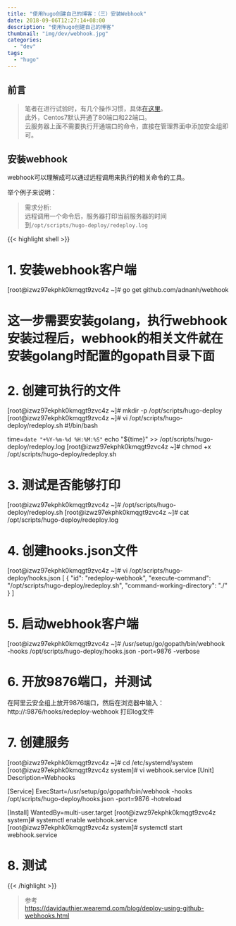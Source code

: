 ```yaml
---
title: "使用hugo创建自己的博客：（三）安装Webhook"
date: 2018-09-06T12:27:14+08:00
description: "使用hugo创建自己的博客"
thumbnail: "img/dev/webhook.jpg"
categories:
  - "dev"
tags:
  - "hugo"
---
```


## 前言

> 笔者在进行试验时，有几个操作习惯，具体[在这里](https://github.com/zeanzai/Computer-Science-Study-Note/blob/master/operation/README.md)。<br>
> 此外，Centos7默认开通了80端口和22端口。<br>
> 云服务器上面不需要执行开通端口的命令，直接在管理界面中添加安全组即可。

## 安装webhook

webhook可以理解成可以通过远程调用来执行的相关命令的工具。

举个例子来说明：

> 需求分析: <br >
>   远程调用一个命令后，服务器打印当前服务器的时间到`/opt/scripts/hugo-deploy/redeploy.log`


{{< highlight shell >}}
# 1. 安装webhook客户端
[root@izwz97ekphk0kmqgt9zvc4z ~]# go get github.com/adnanh/webhook
# 这一步需要安装golang，执行webhook安装过程后，webhook的相关文件就在安装golang时配置的gopath目录下面

# 2. 创建可执行的文件
[root@izwz97ekphk0kmqgt9zvc4z ~]# mkdir -p /opt/scripts/hugo-deploy
[root@izwz97ekphk0kmqgt9zvc4z ~]# vi /opt/scripts/hugo-deploy/redeploy.sh
  #!/bin/bash

  time=`date "+%Y-%m-%d %H:%M:%S"`
  echo "${time}" >> /opt/scripts/hugo-deploy/redeploy.log
[root@izwz97ekphk0kmqgt9zvc4z ~]# chmod +x /opt/scripts/hugo-deploy/redeploy.sh

# 3. 测试是否能够打印
[root@izwz97ekphk0kmqgt9zvc4z ~]# /opt/scripts/hugo-deploy/redeploy.sh
[root@izwz97ekphk0kmqgt9zvc4z ~]# cat /opt/scripts/hugo-deploy/redeploy.log

# 4. 创建hooks.json文件
[root@izwz97ekphk0kmqgt9zvc4z ~]# vi /opt/scripts/hugo-deploy/hooks.json
  [
    {
      "id": "redeploy-webhook",
      "execute-command": "/opt/scripts/hugo-deploy/redeploy.sh",
      "command-working-directory": "./"
    }
  ]

# 5. 启动webhook客户端
[root@izwz97ekphk0kmqgt9zvc4z ~]# /usr/setup/go/gopath/bin/webhook -hooks /opt/scripts/hugo-deploy/hooks.json -port=9876 -verbose

# 6. 开放9876端口，并测试
在阿里云安全组上放开9876端口，然后在浏览器中输入：http://<your-ip>:9876/hooks/redeploy-webhook
打印log文件

# 7. 创建服务
[root@izwz97ekphk0kmqgt9zvc4z ~]# cd /etc/systemd/system
[root@izwz97ekphk0kmqgt9zvc4z system]# vi webhook.service
  [Unit]
  Description=Webhooks

  [Service]
  ExecStart=/usr/setup/go/gopath/bin/webhook -hooks /opt/scripts/hugo-deploy/hooks.json -port=9876 -hotreload

  [Install]
  WantedBy=multi-user.target
[root@izwz97ekphk0kmqgt9zvc4z system]# systemctl enable webhook.service
[root@izwz97ekphk0kmqgt9zvc4z system]# systemctl start webhook.service

# 8. 测试

{{< /highlight >}}


> 参考<br>
> https://davidauthier.wearemd.com/blog/deploy-using-github-webhooks.html
